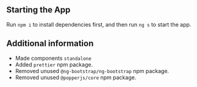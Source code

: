 ## Starting the App

Run `npm i` to install dependencies first, and then run `ng s` to start the app.

## Additional information

- Made components `standalone`
- Added `prettier` npm package.
- Removed unused `@ng-bootstrap/ng-bootstrap` npm package.
- Removed unused `@popperjs/core` npm package.
